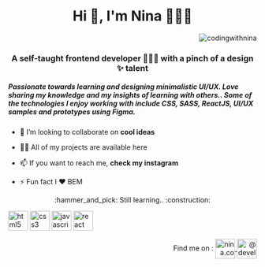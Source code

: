 <h1 align="center">Hi 👋, I'm Nina 👩🏻‍💻</h1> <p align="right"> <img src="https://komarev.com/ghpvc/?username=codingwithnina" alt="codingwithnina" /> </p>
<h3 align="center">A self-taught frontend developer 🧙🏻‍♂️ with a pinch of a design ✨ talent</h3>

<h5> Passionate towards learning and designing minimalistic UI/UX. Love sharing my knowledge and my insights of learning with others.. Some of the technologies I enjoy working with include CSS, SASS, ReactJS,  UI/UX samples and prototypes using Figma. </h5>

- 👯 I’m looking to collaborate on **cool ideas**

- 👨‍💻 All of my projects are available here

- 📫 If you want to reach me, **check my instagram**

- ⚡ Fun fact I :heart: BEM


<p align="center">
:hammer_and_pick:  
Still learning.. 
:construction:
</p>

<p align="left">
  <img src="https://image.flaticon.com/icons/svg/226/226269.svg" alt="html5" width="40" height="40"/> 
  <img src="https://image.flaticon.com/icons/svg/919/919826.svg" alt="css3" width="40" height="40"/> 
  <img src="https://image.flaticon.com/icons/svg/541/541509.svg" alt="javascript" width="40" height="40"/>
  <img src="https://image.flaticon.com/icons/png/512/1183/1183672.png" alt="react" width="40" height="40"/> 
</p>
<p align="right">
 Find me on :
<a href="https://instagram.com/nina.codes" target="blank">
  <img align="center" src="https://cdn.jsdelivr.net/npm/simple-icons@3.0.1/icons/instagram.svg" alt="nina.codes" height="40" width="40" />
</a>
<a href="https://medium.com/@developer.journeys" target="blank">
  <img align="center" src="https://cdn.jsdelivr.net/npm/simple-icons@3.0.1/icons/medium.svg" alt="@developer.journeys" height="40" width="40" />
</a>
</p>
